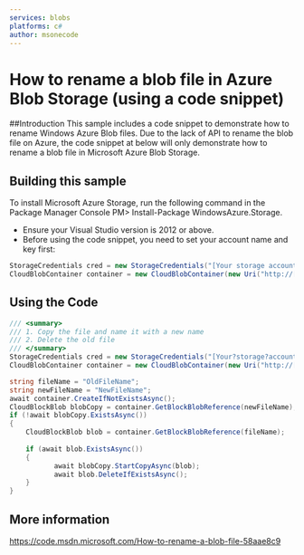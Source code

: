 ```yaml
---
services: blobs
platforms: c#
author: msonecode
---
```


# How to rename a blob file in Azure Blob Storage (using a code snippet)
##Introduction
This sample includes a code snippet to demonstrate how to rename Windows Azure Blob files.
Due to the lack of API to rename the blob file on Azure, the code snippet at below will only demonstrate how to rename a blob file in Microsoft Azure Blob Storage.
## Building this sample
To install Microsoft Azure Storage, run the following command in the Package Manager Console
PM> Install-Package WindowsAzure.Storage.
- Ensure your Visual Studio version is 2012 or above.
- Before using the code snippet, you need to set your account name and key first:

```cs
StorageCredentials cred = new StorageCredentials("[Your storage account name]", "[Your storage account key]"); 
CloudBlobContainer container = new CloudBlobContainer(new Uri("http://[Your storage account name].blob.core.windows.net/[Your container name] /"), cred);
```

## Using the Code

```cs
/// <summary>  
/// 1. Copy the file and name it with a new name  
/// 2. Delete the old file  
/// </summary> 
StorageCredentials cred = new StorageCredentials("[Your?storage?account?name]", "[Your?storage?account?key]");  
CloudBlobContainer container = new CloudBlobContainer(new Uri("http://[Your?storage?account?name].blob.core.windows.net/[Your container name] /"), cred);  

string fileName = "OldFileName";  
string newFileName = "NewFileName";  
await container.CreateIfNotExistsAsync();  
CloudBlockBlob blobCopy = container.GetBlockBlobReference(newFileName);  
if (!await blobCopy.ExistsAsync())  
{  
    CloudBlockBlob blob = container.GetBlockBlobReference(fileName);  
 
    if (await blob.ExistsAsync())  
    {  
           await blobCopy.StartCopyAsync(blob);  
           await blob.DeleteIfExistsAsync();  
    } 
} 
```

## More information
<https://code.msdn.microsoft.com/How-to-rename-a-blob-file-58aae8c9>
